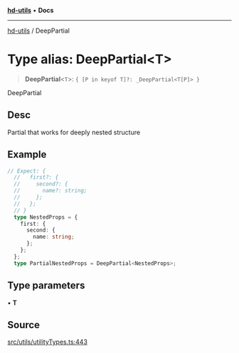 [**hd-utils**](../README.md) • **Docs**

***

[hd-utils](../globals.md) / DeepPartial

# Type alias: DeepPartial\<T\>

> **DeepPartial**\<`T`\>: `{ [P in keyof T]?: _DeepPartial<T[P]> }`

DeepPartial

## Desc

Partial that works for deeply nested structure

## Example

```ts
// Expect: {
  //   first?: {
  //     second?: {
  //       name?: string;
  //     };
  //   };
  // }
  type NestedProps = {
    first: {
      second: {
        name: string;
      };
    };
  };
  type PartialNestedProps = DeepPartial<NestedProps>;
```

## Type parameters

• **T**

## Source

[src/utils/utilityTypes.ts:443](https://github.com/AhmadHddad/h-utils/blob/8e9e542f98b1a43a336ce585dc8666b21b0e894d/src/utils/utilityTypes.ts#L443)
